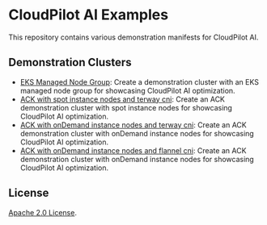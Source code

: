 # CloudPilot AI Examples

This repository contains various demonstration manifests for CloudPilot AI.

## Demonstration Clusters

- [EKS Managed Node Group](clusters/eks): Create a demonstration cluster with an EKS managed node group for showcasing CloudPilot AI optimization.
- [ACK with spot instance nodes and terway cni](clusters/ack-spot-terway): Create an ACK demonstration cluster with spot instance nodes for showcasing CloudPilot AI optimization.
- [ACK with onDemand instance nodes and terway cni](clusters/ack-ondemand-terway): Create an ACK demonstration cluster with onDemand instance nodes for showcasing CloudPilot AI optimization.
- [ACK with onDemand instance nodes and flannel cni](clusters/ack-spot-flannel): Create an ACK demonstration cluster with onDemand instance nodes for showcasing CloudPilot AI optimization.

## License

[Apache 2.0 License](./LICENSE).
